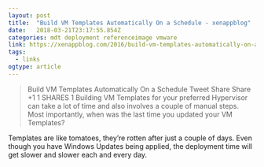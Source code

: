 ```yaml
---
layout: post 
title:  "Build VM Templates Automatically On a Schedule - xenappblog" 
date:   2018-03-21T23:17:55.854Z 
categories: mdt deployment referenceimage vmware
link: https://xenappblog.com/2016/build-vm-templates-automatically-on-a-schedule/ 
tags:
  - links
ogtype: article 
---
```


> Build VM Templates Automatically On a Schedule
Tweet
Share
Share
+1
1
SHARES 1
Building VM Templates for your preferred Hypervisor can take a lot of time and also involves a couple of manual steps. Most importantly, when was the last time you updated your VM Templates?

Templates are like tomatoes, they’re rotten after just a couple of days. Even though you have Windows Updates being applied, the deployment time will get slower and slower each and every day.